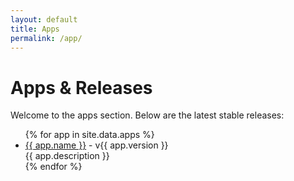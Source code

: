 ```yaml
---
layout: default
title: Apps
permalink: /app/
---
```


# Apps & Releases

Welcome to the apps section. Below are the latest stable releases:

<ul>
{% for app in site.data.apps %}
  <li>
    <a href="{{ '/app/' | append: app.name | slugify | append: '/' | relative_url }}">{{ app.name }}</a>
    - v{{ app.version }}<br>
    {{ app.description }}
  </li>
{% endfor %}
</ul>

